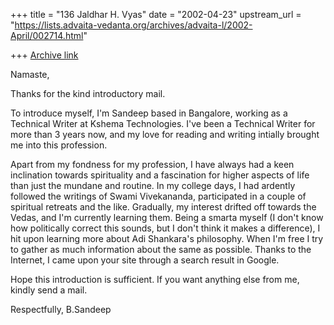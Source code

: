 +++
title = "136 Jaldhar H. Vyas"
date = "2002-04-23"
upstream_url = "https://lists.advaita-vedanta.org/archives/advaita-l/2002-April/002714.html"

+++
[Archive link](https://lists.advaita-vedanta.org/archives/advaita-l/2002-April/002714.html)

Namaste,

Thanks for the kind introductory mail.

To introduce myself, I'm Sandeep based in Bangalore, working as a Technical
Writer at Kshema Technologies. I've been a Technical Writer for more than 3
years now, and my love for reading and writing intially brought me into this
profession.

Apart from my fondness for my profession, I have always had a keen
inclination towards spirituality and a fascination for higher aspects of
life than just the mundane and routine. In my college days, I had ardently
followed the writings of Swami Vivekananda, participated in a couple of
spiritual retreats and the like. Gradually, my interest drifted off towards
the Vedas, and I'm currently learning them. Being a smarta myself (I don't
know how politically correct this sounds, but I don't think it makes a
difference), I hit upon learning more about Adi Shankara's philosophy. When
I'm free I try to gather as much information about the same as possible.
Thanks to the Internet, I came upon your site through a search result in
Google.

Hope this introduction is sufficient. If you want anything else from me,
kindly send a mail.


Respectfully,
B.Sandeep

